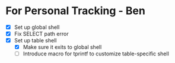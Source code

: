 # For Personal Tracking - Ben

- [X] Set up global shell
- [X] Fix SELECT path error
- [X] Set up table shell
  - [X] Make sure it exits to global shell
  - [ ] Introduce macro for tprintf to customize table-specific shell
